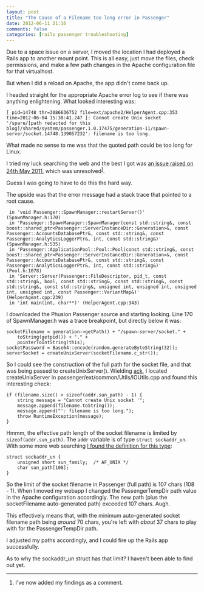 ```yaml
---
layout: post
title: "The Cause of a Filename too long error in Passenger"
date: 2012-06-11 21:16
comments: false
categories: [rails passenger troubleshooting]
---
```


Due to a space issue on a server, I moved the location I had deployed a Rails app to another mount point. This is all easy, just move the files, check permissions, and make a few path changes in the Apache configuration file for that virtualhost.

But when I did a reload on Apache, the app didn't come back up.

I headed straight for the appropriate Apache error log to see if there was anything enlightening. What looked interesting was:

    [ pid=14748 thr=3086636752 file=ext/apache2/HelperAgent.cpp:353 time=2012-06-04 15:38:41.247 ]: Cannot create Unix socket '/spare/[path redacted for this blog]/shared/system/passenger.1.0.17475/generation-11/spawn-server/socket.14748.139057232': filename is too long.

What made no sense to me was that the quoted path could be too long for Linux.

I tried my luck searching the web and the best I got was [an issue raised on 24th May 2011](http://code.google.com/p/phusion-passenger/issues/detail?id=674), which was unresolved<sup>[1](#footnote)</sup>.

Guess I was going to have to do this the hard way.

The upside was that the error message had a stack trace that pointed to a root cause.

     in 'void Passenger::SpawnManager::restartServer()' (SpawnManager.h:170)
     in 'Passenger::SpawnManager::SpawnManager(const std::string&, const boost::shared_ptr<Passenger::ServerInstanceDir::Generation>&, const Passenger::AccountsDatabasePtr&, const std::string&, const Passenger::AnalyticsLoggerPtr&, int, const std::string&)' (SpawnManager.h:535)
     in 'Passenger::ApplicationPool::Pool::Pool(const std::string&, const boost::shared_ptr<Passenger::ServerInstanceDir::Generation>&, const Passenger::AccountsDatabasePtr&, const std::string&, const Passenger::AnalyticsLoggerPtr&, int, const std::string&)' (Pool.h:1078)
     in 'Server::Server(Passenger::FileDescriptor, pid_t, const std::string&, bool, const std::string&, const std::string&, const std::string&, const std::string&, unsigned int, unsigned int, unsigned int, unsigned int, const Passenger::VariantMap&)' (HelperAgent.cpp:239)
     in 'int main(int, char**)' (HelperAgent.cpp:343)

I downloaded the Phusion Passenger source and starting looking. Line 170 of SpawnManager.h was a trace breakpoint, but directly below it was:

    socketFilename = generation->getPath() + "/spawn-server/socket." +
        toString(getpid()) + "." +
        pointerToIntString(this);
    socketPassword = Base64::encode(random.generateByteString(32));
    serverSocket = createUnixServer(socketFilename.c_str());

So I could see the construction of the full path for the socket file, and that was being passed to createUnixServer(). Wielding [ack](http://betterthangrep.com/), I located createUnixServer in passenger/ext/common/Utils/IOUtils.cpp and found this interesting check:

    if (filename.size() > sizeof(addr.sun_path) - 1) {
        string message = "Cannot create Unix socket '";
        message.append(filename.toString());
        message.append("': filename is too long.");
        throw RuntimeException(message);
    }

Hmmm, the effective path length of the socket filename is limited by `sizeof(addr.sun_path)`. The `addr` variable is of type `struct sockaddr_un`. With some more web searching [I found the definition for this type](http://www.ccplusplus.com/2011/10/struct-sockaddrun.html):

    struct sockaddr_un {
        unsigned short sun_family;  /* AF_UNIX */
        char sun_path[108];
    }

So the limit of the socket filename in Passenger (full path) is 107 chars (108 - 1). When I moved my webapp I changed the PassengerTempDir path value in the Apache configuration accordingly. The new path (plus the socketFilename auto-generated path) exceeded 107 chars. Augh.

This effectively means that, with the minimum auto-generated socket filename path being _around_ 70 chars, you're left with _about_ 37 chars to play with for the PassengerTempDir path.

I adjusted my paths accordingly, and I could fire up the Rails app successfully.

As to why the sockaddr_un struct has that limit? I haven't been able to find out yet.

---
<a id="footnote"></a>
1. I've now added my findings as a comment.
